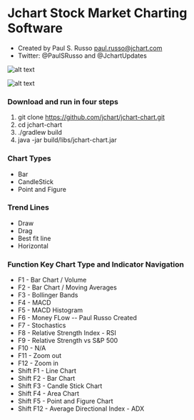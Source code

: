 # Jchart Stock Market Charting Software
* Created by Paul S. Russo paul.russo@jchart.com
* Twitter: @PaulSRusso and  @JchartUpdates


![alt text](https://raw.githubusercontent.com/jchart/jchart-chart/master/images/jchart_logo.gif "Jchart Logo")

![alt text](https://raw.githubusercontent.com/jchart/jchart-chart/master/images/qqq.png "Chart of QQQ")
### Download and run in four steps
1. git clone https://github.com/jchart/jchart-chart.git
2. cd jchart-chart
3. ./gradlew build
4. java -jar build/libs/jchart-chart.jar


### Chart Types
* Bar
* CandleStick
* Point and Figure

### Trend Lines
* Draw 
* Drag
* Best fit line
* Horizontal

### Function Key Chart Type and Indicator Navigation
* F1 - Bar Chart / Volume
* F2 - Bar Chart / Moving Averages
* F3 - Bollinger Bands
* F4 - MACD
* F5 - MACD Histogram
* F6 - Money FLow -- Paul Russo Created
* F7 - Stochastics
* F8 - Relative Strength Index - RSI
* F9 - Relative Strength vs S&P 500
* F10 - N/A
* F11 - Zoom out
* F12 - Zoom in
* Shift F1 - Line Chart
* Shift F2 - Bar Chart
* Shift F3 - Candle Stick Chart
* Shift F4 - Area Chart
* Shift F5 - Point and Figure Chart
* Shift F12 - Average Directional Index - ADX
